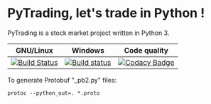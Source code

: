 # PyTrading, let's trade in Python !

PyTrading is a stock market project written in Python 3.

| GNU/Linux     | Windows       | Code quality  |
|:-------------:|:-------------:|:-------------:|
| [![Build Status](https://travis-ci.org/RichardDally/PyTrading.svg?branch=master)](https://travis-ci.org/RichardDally/PyTrading)  | [![Build status](https://ci.appveyor.com/api/projects/status/lt43ryv8akxftw90/branch/master?svg=true)](https://ci.appveyor.com/project/RichardDally/pytrading/branch/master) | [![Codacy Badge](https://api.codacy.com/project/badge/Grade/4a222cf711354f8dab9e797759b03ea5)](https://www.codacy.com/manual/RichardDally/PyTrading?utm_source=github.com&amp;utm_medium=referral&amp;utm_content=RichardDally/PyTrading&amp;utm_campaign=Badge_Grade)|


To generate Protobuf "_pb2.py" files:

    protoc --python_out=. *.proto
